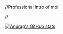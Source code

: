 //Professional intro of moi


//

  [![Anurag's GitHub stats](https://github-readme-stats.vercel.app/api?username=B-Rabbit7&count_private=trueshow_icons=true)](https://github.com/anuraghazra/github-readme-stats)
